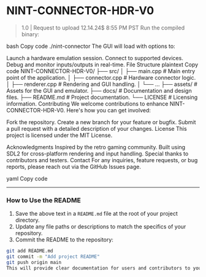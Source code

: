 # NINT-CONNECTOR-HDR-V0
> 1.0 | Request to upload 12.14.24$ 8:55 PM PST 
Run the compiled binary:

bash
Copy code
./nint-connector
The GUI will load with options to:

Launch a hardware emulation session.
Connect to supported devices.
Debug and monitor inputs/outputs in real-time.
File Structure
plaintext
Copy code
NINT-CONNECTOR-HDR-V0/
├── src/
│   ├── main.cpp          # Main entry point of the application.
│   ├── connector.cpp     # Hardware connector logic.
│   ├── renderer.cpp      # Rendering and GUI handling.
│   └── ...
├── assets/               # Assets for the GUI and emulator.
├── docs/                 # Documentation and design files.
├── README.md             # Project documentation.
└── LICENSE               # Licensing information.
Contributing
We welcome contributions to enhance NINT-CONNECTOR-HDR-V0. Here's how you can get involved:

Fork the repository.
Create a new branch for your feature or bugfix.
Submit a pull request with a detailed description of your changes.
License
This project is licensed under the MIT License.

Acknowledgments
Inspired by the retro gaming community.
Built using SDL2 for cross-platform rendering and input handling.
Special thanks to contributors and testers.
Contact
For any inquiries, feature requests, or bug reports, please reach out via the GitHub Issues page.

yaml
Copy code

---

### How to Use the README

1. Save the above text in a `README.md` file at the root of your project directory.
2. Update any file paths or descriptions to match the specifics of your repository.
3. Commit the README to the repository:

```bash
git add README.md
git commit -m "Add project README"
git push origin main
This will provide clear documentation for users and contributors to your project.






